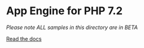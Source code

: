 # App Engine for PHP 7.2

*Please note ALL samples in this directory are in BETA*

[Read the docs](https://cloud.google.com/appengine/docs/standard/php)


